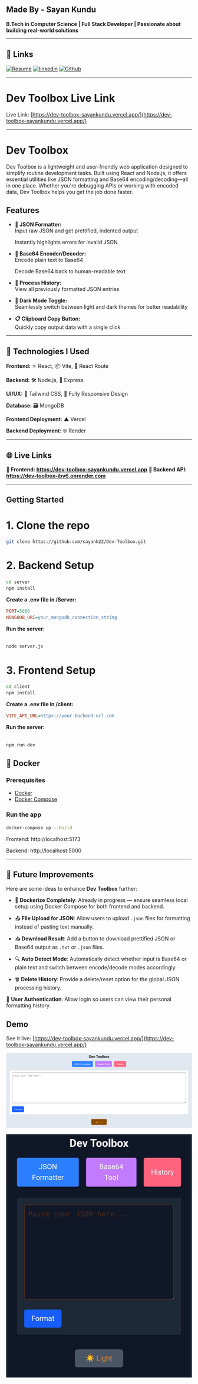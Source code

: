 ## Made By - Sayan Kundu

**B.Tech in Computer Science | Full Stack Developer | Passionate about building real-world solutions**

---

## 🔗 Links
[![Resume](https://img.shields.io/badge/View_Reasume-000?style=for-the-badge&logo=ko-fi&logoColor=white)](https://drive.google.com/file/d/1Mhn6U396WW0DiciBdBbsP2eJP5P9CSg4/view?usp=drive_link)
[![linkedin](https://img.shields.io/badge/linkedin-0A66C2?style=for-the-badge&logo=linkedin&logoColor=white)](https://www.linkedin.com/in/sayan-kundu-70b5442b6/)
[![Github](https://img.shields.io/badge/github-1DA1F2?style=for-the-badge&logo=twitter&logoColor=white)](https://github.com/sayank22)

---

# Dev Toolbox Live Link

Live Link: [https://dev-toolbox-sayankundu.vercel.app/](https://dev-toolbox-sayankundu.vercel.app/)

---

# Dev Toolbox

Dev Toolbox is a lightweight and user-friendly web application designed to simplify routine development tasks. Built using React and Node.js, it offers essential utilities like JSON formatting and Base64 encoding/decoding—all in one place. Whether you're debugging APIs or working with encoded data, Dev Toolbox helps you get the job done faster.

## Features

- **🔧 JSON Formatter:**  
  Input raw JSON and get prettified, indented output

  Instantly highlights errors for invalid JSON

- **🔐 Base64 Encoder/Decoder:**  
  Encode plain text to Base64

  Decode Base64 back to human-readable text

- **🧠 Process History:**  
  View all previously formatted JSON entries

- **🌙 Dark Mode Toggle:**  
  Seamlessly switch between light and dark themes for better readability

- **📋 Clipboard Copy Button:**  
  Quickly copy output data with a single click


---

## 🚀 Technologies I Used

**Frontend:**
 ⚛️ React, 📦 Vite, 📍 React Route

**Backend:**
 🛠️ Node.js, 🚀 Express

**UI/UX:** 
🎨 Tailwind CSS, 📱 Fully Responsive Design

**Database:** 
🗃️ MongoDB

**Frontend Deployment:**
 ▲ Vercel

**Backend Deployment:**
 🌐 Render

---

## 🌐 Live Links

**🔗 Frontend: https://dev-toolbox-sayankundu.vercel.app**
**🔗 Backend API: https://dev-toolbox-ibv6.onrender.com**

---


## Getting Started

# 1. Clone the repo
   ```bash
   git clone https://github.com/sayank22/Dev-Toolbox.git
   ```

# 2. Backend Setup
   ```bash
  cd server
npm install

   ```
**Create a .env file in /Server:**
```ini
PORT=5000
MONGODB_URI=your_mongodb_connection_string

```
**Run the server:**
```bash

node server.js

```

# 3. Frontend Setup
   ```bash
  cd client
npm install

   ```
**Create a .env file in /client:**
```ini
VITE_API_URL=https://your-backend-url.com

```
**Run the server:**
```bash

npm run dev

```

## 🐳 Docker 

### Prerequisites
- [Docker](https://www.docker.com/)
- [Docker Compose](https://docs.docker.com/compose/)

### Run the app

```bash
docker-compose up --build
```
Frontend: http://localhost:5173

Backend: http://localhost:5000

---

## 🚀 Future Improvements

Here are some ideas to enhance **Dev Toolbox** further:

- 🐳 **Dockerize Completely**: Already in progress — ensure seamless local setup using Docker Compose for both frontend and backend.

- 📤 **File Upload for JSON**: Allow users to upload `.json` files for formatting instead of pasting text manually.

- 📥 **Download Result**: Add a button to download prettified JSON or Base64 output as `.txt` or `.json` files.

- 🔍 **Auto Detect Mode**: Automatically detect whether input is Base64 or plain text and switch between encode/decode modes accordingly.

- 🗑️ **Delete History**: Provide a delete/reset option for the global JSON processing history.

💬 **User Authentication**: Allow login so users can view their personal formatting history.

## Demo

See it live: [https://dev-toolbox-sayankundu.vercel.app/](https://dev-toolbox-sayankundu.vercel.app/)

![DarK Mode Demo](client/src/assets/Screenshot2.png)

![Light Mode Demo](client/src/assets/Screenshot1.jpg)